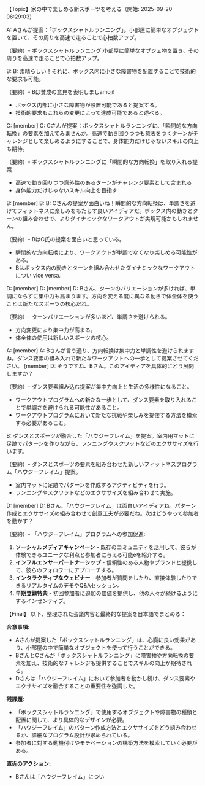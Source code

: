 【Topic】家の中で楽しめる新スポーツを考える（開始: 2025-09-20 06:29:03）

A: Aさんが提案：「ボックスシャトルランニング」。小部屋に簡単なオブジェクトを置いて、その周りを高速で走ることで心拍数アップ。

（要約）- ボックスシャトルランニング:小部屋に簡単なオブジェ物を置き、その周りを高速で走ることで心拍数アップ。

B: B: 素晴らしい！それに、ボックス内に小さな障害物を配置することで技術的な要求も可能。

（要約）- Bは賛成の意見を表明しましamoji!
- ボックス内部に小さな障害物が設置可能であると提案する。
- 技術的要求もこれらの変更によって達成可能であると述べる。

C: [member] C: Cさんが提案：ボックスシャトルランニングに、「瞬間的な方向転換」の要素を加えてみませんか。高速で動き回りつつも意表をつくターンがチャレンジとして楽しめるようにすることで、身体能力だけじゃないスキルの向上も期待。

（要約）- ボックスシャトルランニングに「瞬間的な方向転換」を取り入れる提案
- 高速で動き回りつつ意外性のあるターンがチャレンジ要素として含まれる
- 身体能力だけじゃないスキル向上を目指す

B: [member] B: B: Cさんの提案が面白いね！瞬間的な方向転換は、単調さを避けてフィットネスに楽しみをもたらす良いアイディアだ。ボックス内の動きとターンの組み合わせで、よりダイナミックなワークアウトが実現可能かもしれません。

（要約）- BはC氏の提案を面白いと思っている。
- 瞬間的な方向転換により、ワークアウトが単調でなくなり楽しめる可能性がある。
- Bはボックス内の動きとターンを組み合わせたダイナミックなワークアウトについ vice versa.

D: [member] D: [member] D: Bさん、ターンのバリエーションが多ければ、単調にならずに集中力も高まります。方向を変える度に異なる動きで体全体を使うことは新たなスポーツの核心だね。

（要約）- ターンバリエーションが多いほど、単調さを避けられる。
- 方向変更により集中力が高まる。
- 体全体の使用は新しいスポーツの核心。

A: [member] A: Bさんが言う通り、方向転換は集中力と単調性を避けられますね。ダンス要素の組み入れで新たなワークアウトへの一歩として提案させてください。
[member] D: そうですね、Bさん。このアイディアを具体的にどう展開しますか？

（要約）- ダンス要素組み込む提案が集中力向上と生活の多様性になること。
- ワークアウトプログラムへの新たな一歩として、ダンス要素を取り入れることで単調さを避けられる可能性があること。
- ワークアウトプログラムにおいて新たな挑戦や楽しみを提侫する方法を模索する必要があること。

B: ダンスとスポーツが融合した「ハウジーフレイム」を提案。室内用マットに足跡でパターンを作りながら、ランニングやスクワットなどのエクササイズを行います。

（要約）- ダンスとスポーツの要素を組み合わせた新しいフィットネスプログラム「ハウジーフレイム」提案。
- 室内マットに足跡でパターンを作成するアクティビティを行う。
- ランニングやスクワットなどのエクササイズを組み合わせて実施。

D: [member] D: Bさん、「ハウジーフレイム」は面白いアイディアね。パターン作成とエクササイズの組み合わせで創意工夫が必要だね。次はどうやって参加者を動かす？

（要約）- 「ハウジーフレイム」プログラムへの参加促進:
1. **ソーシャルメディアキャンペーン** - 既存のコミュニティを活用して、彼らが体験できるユニークな利点と参加者に与える可能eを紹介する。
2. **インフルエンサーパートナーシップ** - 信頼性のある人物やブランドと提携して、彼らのフォロワーにアプローチする。
3. **インタラクティブなウェビナー** - 参加者が質問をしたり、直接体験したりできるリアルタイムのデモやQ&Aセッション。
4. **早期登録特典** - 初回参加者に追加の価値を提供し、他の人々が続けるようにするインセンティブ。

【Final】
以下、整理された会議内容と最終的な提案を日本語でまとめる：

**合意事項:**
- Aさんが提案した「ボックスシャトルランニング」は、心臓に良い効果があり、小部屋の中で簡単なオブジェクトを使って行うことができる。
- BさんとCさんが「ボックスシャトルランニング」に障害物や方向転換の要素を加え、技術的なチャレンジも提供することでスキルの向上が期待される。
- Dさんは「ハウジーフレイム」において参加者を動かし続け、ダンス要素やエクササイズを融合することの重要性を強調した。

**残課題:**
- 「ボックスシャトルランニング」で使用するオブジェクトや障害物の種類と配置に関して、より具体的なデザインが必要。
- 「ハウジーフレイム」のパターン作成方法とエクササイズをどう組み合わせるか、詳細なプログラム設計が求められている。
- 参加者に対する動機付けやモチベーションの構築方法を模索していく必要がある。

**直近のアクション:**
- Bさんは「ハウジーフレイム」につい
